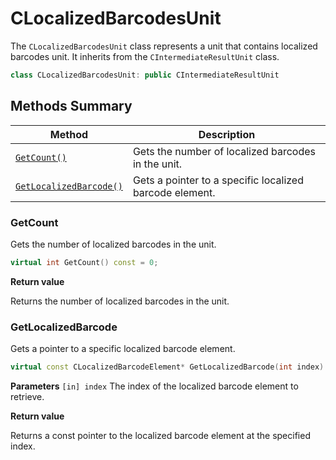 # CLocalizedBarcodesUnit

The `CLocalizedBarcodesUnit` class represents a unit that contains localized barcodes unit. It inherits from the `CIntermediateResultUnit` class.

```cpp
class CLocalizedBarcodesUnit: public CIntermediateResultUnit
```

## Methods Summary

| Method                            | Description |
|-----------------------------------|-------------|
| [`GetCount()`](#getcount)           | Gets the number of localized barcodes in the unit.|
| [`GetLocalizedBarcode()`](#getlocalizedbarcode)           | Gets a pointer to a specific localized barcode element.|

### GetCount

Gets the number of localized barcodes in the unit.

```cpp
virtual int GetCount() const = 0;
```

**Return value**

Returns the number of localized barcodes in the unit.


### GetLocalizedBarcode

Gets a pointer to a specific localized barcode element.

```cpp
virtual const CLocalizedBarcodeElement* GetLocalizedBarcode(int index) const = 0;
```

**Parameters**
`[in] index` The index of the localized barcode element to retrieve.

**Return value**

Returns a const pointer to the localized barcode element at the specified index.